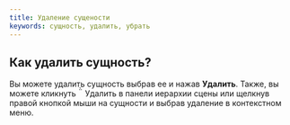 ```yaml
---
title: Удаление сущености
keywords: сущность, удалить, убрать
---
```


## Как удалить сущность?

Вы можете удалить сущность выбрав ее и нажав **Удалить**. Также, вы можете кликнуть  <span class="font-icon">&#57636;</span> Удалить в панели иерархии сцены или щелкнув правой кнопкой мыши на сущности и выбрав удаление в контекстном меню.

